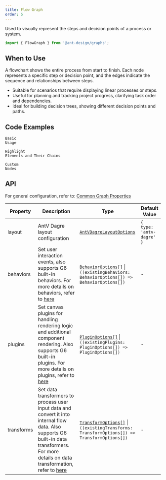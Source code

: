 ```yaml
---
title: Flow Graph
order: 5
---
```


Used to visually represent the steps and decision points of a process or system.

```js
import { FlowGraph } from '@ant-design/graphs';
```

## When to Use

A flowchart shows the entire process from start to finish. Each node represents a specific step or decision point, and the edges indicate the sequence and relationships between steps.

- Suitable for scenarios that require displaying linear processes or steps.
- Useful for planning and tracking project progress, clarifying task order and dependencies.
- Ideal for building decision trees, showing different decision points and paths.

## Code Examples

<code id="demo-flow-graph-default" src="./demos/flow-graph/default.tsx" description="A simple demonstration.">Basic Usage</code>

<code id="demo-flow-graph-hover" src="./demos/flow-graph/hover-activate-chain.tsx" description="By adding hover-highlight interaction (registered as `hover-activate-chain`), elements and their associated chains are highlighted on hover.">Highlight Elements and Their Chains</code>

<code id="demo-flow-graph-custom-node" src="./demos/flow-graph/custom-node.tsx" description="Customize nodes using `node.component`, which needs to be paired with `node.size` to work properly.">Custom Nodes</code>

## API

For general configuration, refer to: [Common Graph Properties](./overview#common-graph-properties)

| Property  | Description | Type | Default Value |
| ---       | ---         | ---  | ---           |
| layout    | AntV Dagre layout configuration | [`AntVDagreLayoutOptions`](https://g6.antv.antgroup.com/en/api/layouts/antv-dagre-layout) | `{ type: 'antv-dagre' }` |
| behaviors | Set user interaction events, also supports G6 built-in behaviors. For more details on behaviors, refer to [here](https://g6.antv.antgroup.com/en/manual/core-concept/behavior) | [`BehaviorOptions[]`](https://g6.antv.antgroup.com/en/api/behaviors/brush-select) \| `((existingBehaviors: BehaviorOptions[]) => BehaviorOptions[])` | - |
| plugins   | Set canvas plugins for handling rendering logic and additional component rendering. Also supports G6 built-in plugins. For more details on plugins, refer to [here](https://g6.antv.antgroup.com/en/manual/core-concept/plugin) | [`PluginOptions[]`](https://g6.antv.antgroup.com/en/api/plugins/background) \| `((existingPlugins: PluginOptions[]) => PluginOptions[])` | - |
| transforms | Set data transformers to process user input data and convert it into internal flow data. Also supports G6 built-in data transformers. For more details on data transformation, refer to [here](https://g6.antv.antgroup.com/en/api/transforms/map-node-size) | [`TransformOptions[]`](https://g6.antv.antgroup.com/en/api/transforms/map-node-size) \| `((existingTransforms: TransformOptions[]) => TransformOptions[])` | - |
